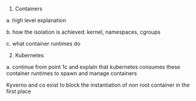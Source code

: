 1. Containers

a. high level explanation

b. how the isolation is achieved: kernel, namespaces, cgroups

c. what container runtimes do

2. Kubernetes

a. continue from point 1c and explain that kubernetes consumes these container runtimes to spawn and manage containers



Kyverno and co exist to block the instantiation of non root container in the first place 
